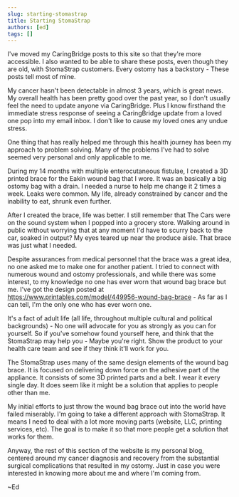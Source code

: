 ```yaml
---
slug: starting-stomastrap
title: Starting StomaStrap
authors: [ed]
tags: []
---
```


I've moved my CaringBridge posts to this site so that they're more accessible. I also wanted to be able to share these posts, even though they are 
old, with StomaStrap customers. Every ostomy has a backstory - These posts tell most of mine. 

<!-- truncate --> 

My cancer hasn't been detectable in almost 3 years, which is great news. My overall health has been pretty good over the past year, so 
I don't usually feel the need to update anyone via CaringBridge. Plus I know firsthand the immediate stress response of seeing a CaringBridge
update from a loved one pop into my email inbox. I don't like to cause my loved ones any undue stress.

One thing that has really helped me through this health journey has been my approach to problem solving. Many of the problems I've had to solve seemed
very personal and only applicable to me. 

During my 14 months with multiple enterocutaneous fistulae, I created a 3D printed brace for the Eakin wound bag that I wore. It was an basically a big ostomy bag with a drain. 
I needed a nurse to help me change it 2 times a week. Leaks were common. My life, already constrained by cancer and the inability to eat, shrunk even further.

After I created the brace, life was better. I still remember that The Cars were on the sound system when I popped into a grocery store. Walking around in public without worrying that at any moment I'd have to scurry back to the car, soaked in output? My eyes teared up near the produce aisle. That brace was just what I needed. 

Despite assurances from medical personnel that the brace was a great idea, no one asked me to make one for another patient. I tried to connect with numerous wound and ostomy professionals, and while there was some interest, to my knowledge no one has ever worn that wound bag brace but me. I've got the design posted at https://www.printables.com/model/449956-wound-bag-brace - As far as I can tell, I'm the only one who has ever worn one.

It's a fact of adult life (all life, throughout multiple cultural and political backgrounds) - No one will advocate for you as strongly as you can for yourself. So if you've somehow found yourself here, and think that the StomaStrap may help you - Maybe you're right. Show the product to your health care team and see if they think it'll work for you.

The StomaStrap uses many of the same design elements of the wound bag brace. It is focused on delivering down force on the adhesive part of the appliance. It consists of some 3D printed parts and a belt. I wear it every single day. It does seem like it might be a solution that applies to people other than me. 

My initial efforts to just throw the wound bag brace out into the world have failed miserably. I'm going to take a different approach with StomaStrap. It means I need to deal with a lot more moving parts (website, LLC, printing services, etc). The goal is to make it so that more people get a solution that works for them. 

Anyway, the rest of this section of the website is my personal blog, centered around my cancer diagnosis and recovery from the substantial surgical complications that resulted in my ostomy. Just in case you were interested in knowing more about me and where I'm coming from. 

~Ed



